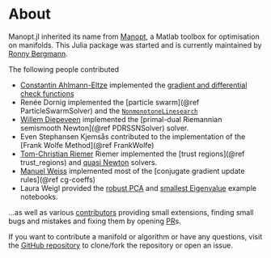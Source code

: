 # About

Manopt.jl inherited its name from [Manopt](https://manopt.org), a Matlab toolbox for optimisation on manifolds.
This Julia package was started and is currently maintained by [Ronny Bergmann](https://ronnybergmann.net/about.html).

The following people contributed
* [Constantin Ahlmann-Eltze](https://const-ae.name) implemented the [gradient and differential check functions](helpers/checks.md)
* Renée Dornig implemented the [particle swarm](@ref ParticleSwarmSolver) and the [`NonmonotoneLinesearch`](@ref)
* [Willem Diepeveen](https://www.maths.cam.ac.uk/person/wd292) implemented the [primal-dual Riemannian semismooth Newton](@ref PDRSSNSolver) solver.
* Even Stephansen Kjemsås contributed to the implementation of the [Frank Wolfe Method](@ref FrankWolfe)
* [Tom-Christian Riemer](https://www.tu-chemnitz.de/mathematik/wire/mitarbeiter.php) Riemer implemented the [trust regions](@ref trust_regions) and [quasi Newton](solvers/quasi_Newton.md) solvers.
* [Manuel Weiss](https://scoop.iwr.uni-heidelberg.de/author/manuel-weiß/) implemented most of the [conjugate gradient update rules](@ref cg-coeffs)
* Laura Weigl provided the [robust PCA](examples/robustPCA.md) and [smallest Eigenvalue](examples/smallestEigenvalue.md) example notebooks.

...as well as various [contributors](https://github.com/JuliaManifolds/Manopt.jl/graphs/contributors) providing small extensions, finding small bugs and mistakes and fixing them by opening [PR](https://github.com/JuliaManifolds/Manopt.jl/pulls)s.

If you want to contribute a manifold or algorithm or have any questions, visit
the [GitHub repository](https://github.com/JuliaManifolds/Manopt.jl/)
to clone/fork the repository or open an issue.
